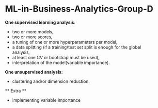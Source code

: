 # ML-in-Business-Analytics-Group-D

**One supervised learning analysis:**
- two or more models,
- two or more scores,
- a tuning of one or more hyperparameters per model,
- a data splitting (if a training/test set split is enough for the global analysis,
- at least one CV or bootstrap must be used),
- interpretation of the model(variable importance).

**One unsupervised analysis:**
- clustering and/or dimension reduction.

** Extra **
- Implementing variable importance
